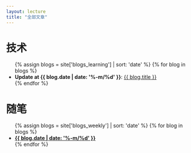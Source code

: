 ```yaml
---
layout: lecture
title: "全部文章"
---
```


# 技术

<ul>
{% assign blogs = site['blogs_learning'] | sort: 'date' %}
{% for blog in blogs %}
    <li>
    <strong>Update at {{ blog.date | date: '%-m/%d' }}</strong>:
    <a href="{{ blog.url }}">{{ blog.title }}</a>
    </li>
{% endfor %}
</ul>

# 随笔

<ul>
{% assign blogs = site['blogs_weekly'] | sort: 'date' %}
{% for blog in blogs %}
    <li>
    <a href="{{ blog.url }}"><strong>{{ blog.date | date: '%-m/%d' }}</strong></a>
    </li>
{% endfor %}
</ul>

<!-- <ul>
{% assign blogs = site['blogs'] | sort: 'date' %}
{% for blog in blogs %}
    <li>
    <strong>Update at {{ blog.date | date: '%-m/%d' }}</strong>:
    <a href="{{ blog.url }}">{{ blog.title }}</a>
    </li>
{% endfor %}
</ul> -->


